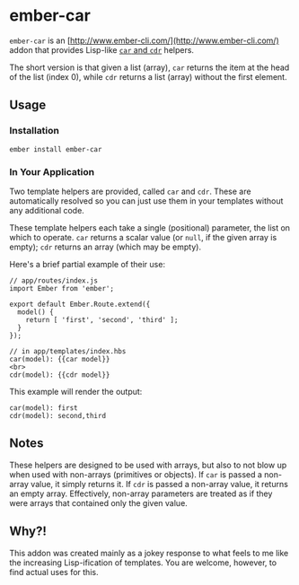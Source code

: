 # ember-car

`ember-car` is an [http://www.ember-cli.com/](http://www.ember-cli.com/) addon that provides Lisp-like [`car` and `cdr`](https://en.wikipedia.org/wiki/CAR_and_CDR) helpers.

The short version is that given a list (array), `car` returns the item at the head of the list (index 0), while `cdr` returns a list (array) without the first element.

## Usage
### Installation
`ember install ember-car`

### In Your Application
Two template helpers are provided, called `car` and `cdr`. These are automatically resolved so you can just use them in your templates without any additional code.

These template helpers each take a single (positional) parameter, the list on which to operate. `car` returns a scalar value (or `null`, if the given array is empty); `cdr` returns an array (which may be empty).

Here's a brief partial example of their use:
```
// app/routes/index.js
import Ember from 'ember';

export default Ember.Route.extend({
  model() {
    return [ 'first', 'second', 'third' ];
  }
});

// in app/templates/index.hbs
car(model): {{car model}}
<br>
cdr(model): {{cdr model}}
```

This example will render the output:
```
car(model): first
cdr(model): second,third
```

## Notes
These helpers are designed to be used with arrays, but also to not blow up when used with non-arrays (primitives or objects). If `car` is passed a non-array value, it simply returns it. If `cdr` is passed a non-array value, it returns an empty array. Effectively, non-array parameters are treated as if they were arrays that contained only the given value.

## Why?!
This addon was created mainly as a jokey response to what feels to me like the increasing Lisp-ification of templates. You are welcome, however, to find actual uses for this.
